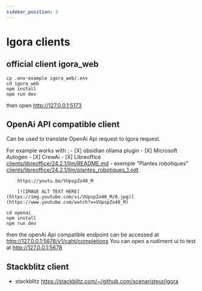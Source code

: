 ```yaml
---
sidebar_position: 3
---
```


# Igora clients

## official client igora_web
```
cp .env-example igora_web/.env
cd igora_web
npm install
npm run dev
```
then open http://127.0.0.1:5173

## OpenAi API compatible client
Can be used to translate OpenAi Api request to Igora request. 

For example works with : 
    - [X] obsidian ollama plugin
    - [X] Microsoft Autogen
    - [X] CrewAi 
    - [X] Libreoffice [clients/libreoffice/24.2.1/llm/README.md](https://github.com/scenaristeur/igora/tree/main/clients/libreoffice/24.2.1/llm/README.md)
        - exemple "Plantes robotiques" [clients/libreoffice/24.2.1/llm/plantes_robotiques_1.odt](https://github.com/scenaristeur/igora/tree/main/clients/libreoffice/24.2.1/llm/plantes_robotiques_1.odt)
        
        https://youtu.be/VUpspZo40_M

        [![IMAGE ALT TEXT HERE](https://img.youtube.com/vi/VUpspZo40_M/0.jpg)](https://www.youtube.com/watch?v=VUpspZo40_M)



```
cd openai
npm install
npm run dev
```
then the openAi Api compatible endpoint can be accessed at http://127.0.0.1:5678/v1/caht/completions
You can open a rudiment ui to test at http://127.0.0.1:5678



## Stackblitz client
- stackblitz https://stackblitz.com/~/github.com/scenaristeur/igora
